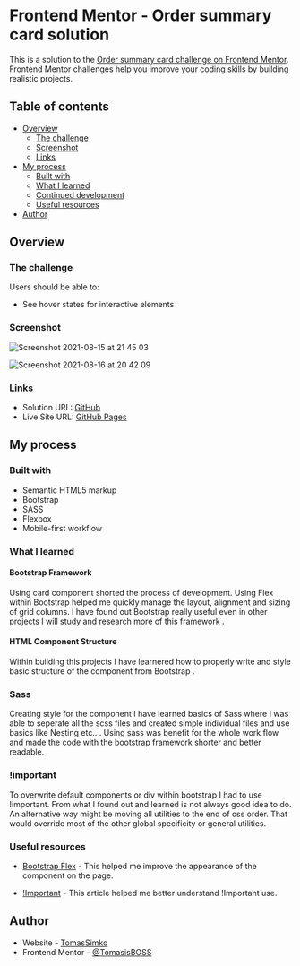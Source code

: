 # Frontend Mentor - Order summary card solution

This is a solution to the [Order summary card challenge on Frontend Mentor](https://www.frontendmentor.io/challenges/order-summary-component-QlPmajDUj). Frontend Mentor challenges help you improve your coding skills by building realistic projects. 

## Table of contents

- [Overview](#overview)
  - [The challenge](#the-challenge)
  - [Screenshot](#screenshot)
  - [Links](#links)
- [My process](#my-process)
  - [Built with](#built-with)
  - [What I learned](#what-i-learned)
  - [Continued development](#continued-development)
  - [Useful resources](#useful-resources)
- [Author](#author)

## Overview

### The challenge

Users should be able to:

- See hover states for interactive elements

### Screenshot

![Screenshot 2021-08-15 at 21 45 03](https://user-images.githubusercontent.com/72190589/129490681-533ce60e-e67c-4585-bad5-1ae4971afa2d.png)

![Screenshot 2021-08-16 at 20 42 09](https://user-images.githubusercontent.com/72190589/129614001-d2cf6076-ed47-40f9-878a-f97d1c179661.png)


### Links

- Solution URL: [GitHub](https://github.com/TomassSimko/fem-order-summary-component)
- Live Site URL: [GitHub Pages](https://tomasssimko.github.io/)

## My process

### Built with

- Semantic HTML5 markup
- Bootstrap
- SASS
- Flexbox
- Mobile-first workflow

### What I learned

#### Bootstrap Framework

Using card component shorted the process of development. Using Flex within Bootstrap helped me quickly manage the layout, alignment and sizing of grid columns. I have found out Bootstrap really useful even in other projects I will study and research more of this framework .

#### HTML Component Structure

Within building this projects I have learnered how to properly write and style basic structure of the component from Bootstrap .

### Sass 

Creating style for the component I have learned basics of Sass where I was able to seperate all the scss files and created simple individual files and use basics like Nesting etc.. . Using sass was benefit for the whole work flow and made the code with the bootstrap framework shorter and better readable.

### !important

 To overwrite default components or div within bootstrap I had to use !important. From what I found out and learned is not always good idea to do. An alternative way might be moving all utilities to the end of css order. That would override most of the other global specificity or general utilities.


### Useful resources

- [Bootstrap Flex](https://getbootstrap.com/docs/5.1/utilities/flex/) - This helped me improve the appearance of the component on the page.

- [!Important](https://css-tricks.com/when-using-important-is-the-right-choice/) - This article helped me better understand !Important use.

## Author

- Website - [TomasSimko](https://github.com/TomassSimko/TomassSimko.github.io)
- Frontend Mentor - [@TomasisBOSS](https://www.frontendmentor.io/profile/TomasisBOSS)
